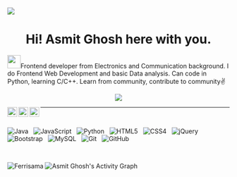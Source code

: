 # 
<img src="C:\Users\asmit\OneDrive\Desktop\OnlCourses\VSFiles\IMG\My project.png">
<h1 align="center">Hi! Asmit Ghosh here with you. </h1>
<p><img src="https://raw.githubusercontent.com/iampavangandhi/iampavangandhi/master/gifs/Hi.gif" width="30px">Frontend developer from Electronics and Communication background. I do Frontend Web Development and basic Data analysis. Can code in Python, learning C/C++. Learn from community, contribute to community✌️</p>
<p align="center">
  <a href="https://github.com/DenverCoder1/readme-typing-svg"><img src="https://readme-typing-svg.herokuapp.com?font=Grape+Nuts&size=23&color=F7E615&center=true&lines=Frontend+Web+Developer;Electronics+and+Communication;Kopi+Java+with+Monty+Python;HIMYM+and+Modern+Family"></a>
</p>
<a href="mailto:asmitghosh3@gmail.com">
  <img align="left" alt="Gmail" width="22px" src="https://img.icons8.com/color/48/000000/gmail-new.png" />
</a>
<a href="https://twitter.com/n_aficionado">
  <img align="left" alt="Asmit Ghosh | Twitter" width="22px" src="https://img.icons8.com/color/48/000000/twitter--v1.png" />
</a>
<a href="https://www.linkedin.com/in/asmit-ghosh-444600223/">
  <img align="left" alt="Asmit Ghosh | LinkedIN" width="22px" src="https://raw.githubusercontent.com/peterthehan/peterthehan/master/assets/linkedin.svg" />
</a>
<hr/>


<br>

<p> 
 

![Java](https://img.shields.io/badge/-Java-black?logo=java&style=social)&nbsp;&nbsp;
![JavaScript](https://img.shields.io/badge/-JavaScript-black?logo=javascript&style=social)&nbsp;&nbsp;
![Python](https://img.shields.io/badge/-Python-black?logo=Python&style=social)&nbsp;&nbsp;
![HTML5](https://img.shields.io/badge/-HTML5-black?logo=html5&style=social)&nbsp;&nbsp;
![CSS4](https://img.shields.io/badge/-CSS3-black?logo=css3&style=social)&nbsp;&nbsp;
![jQuery](https://img.shields.io/badge/-jQuery-black?logo=jquery&style=social)&nbsp;&nbsp;
![Bootstrap](https://img.shields.io/badge/-Bootstrap-black?logo=bootstrap&style=social)&nbsp;&nbsp;
![MySQL](https://img.shields.io/badge/-MySQL-black?logo=mysql&style=social)&nbsp;&nbsp;
![Git](https://img.shields.io/badge/-Git-black?logo=git&style=social)&nbsp;&nbsp;
![GitHub](https://img.shields.io/badge/-GitHub-black?logo=github&style=social)&nbsp;&nbsp;
</p>

<br>
<p>
    <img src="https://github-readme-streak-stats.herokuapp.com?user=Ferrisama&theme=merko&hide_border=true&date_format=%5BY%20%5DM%20j" alt="Ferrisama"  />
  
  <img alt="Asmit Ghosh's Activity Graph" src="https://github-readme-stats.vercel.app/api?username=Ferrisama&count_private=true&show_icons=true&include_all_commits=true" />
</p>

<p align="center">
    
</p>
